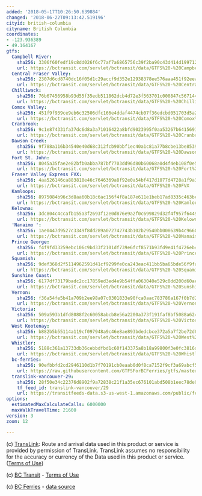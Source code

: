 ```yaml
---
added: '2018-05-17T10:26:50.639884'
changed: '2018-06-22T09:13:42.519196'
cityid: british-columbia
cityname: British Columbia
coordinates:
- -123.936389
- 49.164167
gtfs:
  Campbell River:
    sha256: 3306f60fedf19c8dd026f6c77af7a6865756c39f2ba90c43d414d199712b20b6
    url: https://bctransit.com/servlet/bctransit/data/GTFS%20-%20Campbell%20River
  Central Fraser Valley:
    sha256: 2307d6cd8740dc16f05d1c29accf9d352e12938378ee576aaa451f92eea9aa0b
    url: https://bctransit.com/servlet/bctransit/data/GTFS%20-%20Central%20Fraser%20Valley
  Chilliwack:
    sha256: 76b67456958b93d55f35edb511862dcb4d72e3f563701c000847c56714420abc
    url: https://bctransit.com/servlet/bctransit/data/GTFS%20-%20Chilliwack
  Comox Valley:
    sha256: 451f9f939ce9eb6c32506dfc166e4ddaf4474cb07f36edcbd051703d5a26a2eb
    url: https://bctransit.com/servlet/bctransit/data/GTFS%20-%20Comox%20Valley
  Cranbrook:
    sha256: 9c1e874331fa37dc6d8a3a71016422a8bfd9023995f0aa53267b64156910d565
    url: https://bctransit.com/servlet/bctransit/data/GTFS%20-%20Cranbrook
  Dawson Creek:
    sha256: 9f788a116b34540e40d68c312fcb90bbf1ec40a1c81a77b8cbe13be85392f1a1
    url: https://bctransit.com/servlet/bctransit/data/GTFS%20-%20Dawson%20Creek
  Fort St. John:
    sha256: 8045a35fae2e82bfb0abba787bf7703dd96d80b60068a0d4f4eb108f0e58a7ba
    url: https://bctransit.com/servlet/bctransit/data/GTFS%20-%20Fort%20St%20John
  Fraser Valley Express FVX:
    sha256: 4aa526146ca883810e46c7646369a8f92e0a54bf417d1077d4728a1f9a3e832f
    url: https://bctransit.com/servlet/bctransit/data/GTFS%20-%20FVX
  Kamloops:
    sha256: 8975084b96c3d8aa60b18c6ac156f4f8a187e611e1beb17ad8335c463bc1e8c0
    url: https://bctransit.com/servlet/bctransit/data/GTFS%20-%20Kamloops
  Kelowna:
    sha256: 3dc804c4ccafb155a3f2693f12e0d876e9a2f0c699829d32f4f957f64496f881
    url: https://bctransit.com/servlet/bctransit/data/GTFS%20-%20Kelowna
  'Nanaimo ':
    sha256: 1ae0447d9527c3349f8dd289a072742743b102b29540bb008639b4c96608692f
    url: https://bctransit.com/servlet/bctransit/data/GTFS%20-%20Nanaimo
  Prince George:
    sha256: f4f9fd33259ebc106c9bd33f2101df739e6fcf8571b93fd9e41f4726eb4627b1
    url: https://bctransit.com/servlet/bctransit/data/GTFS%20-%20Prince%20George
  Squamish:
    sha256: 9def368d2f5114962591d41cf9299fe0ca243eac411bb5ba65bde56f9fab6b64
    url: https://bctransit.com/servlet/bctransit/data/GTFS%20-%20Squamish
  Sunshine Coast:
    sha256: 6177df73179badc2cc17859ed3ed4e9b54ffa063040e529c0dd200d60aec19d8
    url: https://bctransit.com/servlet/bctransit/data/GTFS%20-%20Sunshine%20Coast
  Vernon:
    sha256: f36a54fe5b41a709b2ee98a07c0301833e90fca0aac783786a167f0b7d2280de
    url: https://bctransit.com/servlet/bctransit/data/GTFS%20-%20Vernon
  Victoria:
    sha256: 509a593b1dfd8088f2c60058abcb8e56a2200a373f191faf8bf5088a6246df8d
    url: https://bctransit.com/servlet/bctransit/data/GTFS%20-%20Victoria
  West Kootenay:
    sha256: b882b5b55114a119cf097948a9c46e8ae893bdedcbce372a5a7f2be72d8ee634
    url: https://bctransit.com/servlet/bctransit/data/GTFS%20-%20West%20Kootenay
  Whistler:
    sha256: 5188c361a13733db36cebbdfbd1c60f143375a8b18a99800f3e0fc3816d5e79d
    url: https://bctransit.com/servlet/bctransit/data/GTFS%20-%20Whistler
  bc-ferries:
    sha256: 90efbbfd2cd2946110d1b7f70191cb0eaab0d0f8ca7152f9cf3a69abcf5cd0f2
    url: https://raw.githubusercontent.com/GTFSForBCFerries/gtfs/master/feed.zip
  translink-vancouver-29:
    sha256: 28f50e34c22376d8902f9a72838c21f1a35ec676101abd508b1eec78de9d8d66
    tf_feed_id: translink-vancouver/29
    url: https://transitfeeds-data.s3-us-west-1.amazonaws.com/public/feeds/translink-vancouver/29/20180618/gtfs.zip
options:
  estimatedMaxCalculateCalls: 6000000
  maxWalkTravelTime: 21600
version: 3
zoom: 12

---
```


(c) [TransLink](http://www.translink.ca/): Route and arrival data used in this product or service is provided by permission of TransLink. TransLink assumes no responsibility for the accuracy or currency of the Data used in this product or service. ([Terms of Use](http://www.translink.ca/en/Schedules-and-Maps/Developer-Resources/GTFS-Data.aspx))

(c) [BC Transit](https://bctransit.com/) - [Terms of Use](https://bctransit.com/*/footer/open-data/terms-of-use)

(c) [BC Ferries](https://www.bcferries.com/) - [data source](https://github.com/GTFSForBCFerries/gtfs)
